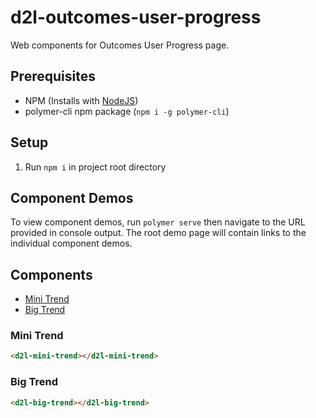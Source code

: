 # d2l-outcomes-user-progress

Web components for Outcomes User Progress page.

## Prerequisites

- NPM (Installs with [NodeJS](https://nodejs.org))
- polymer-cli npm package (`npm i -g polymer-cli`)

## Setup

1. Run `npm i` in project root directory

## Component Demos

To view component demos, run `polymer serve` then navigate to the URL provided in console output. The root demo page will contain links to the individual component demos.

## Components

- [Mini Trend](#mini-trend)
- [Big Trend](#big-trend)

### Mini Trend<a name="mini-trend"></a>

```html
<d2l-mini-trend></d2l-mini-trend>
```

### Big Trend<a name="big-trend"></a>

```html
<d2l-big-trend></d2l-big-trend>
```
